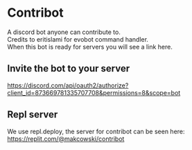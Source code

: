 # Contribot
A discord bot anyone can contribute to.<br/>
Credits to eritislami for evobot command handler.
<br/>
When this bot is ready for servers you will see a link here.

## Invite the bot to your server

https://discord.com/api/oauth2/authorize?client_id=873669781335707708&permissions=8&scope=bot
## Repl server
We use repl.deploy, the server for contribot can be seen here: https://replit.com/@makcowski/contribot
